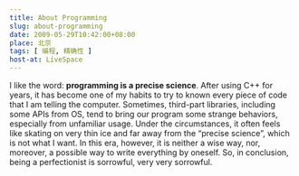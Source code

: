 ```yaml
---
title: About Programming
slug: about-programming
date: 2009-05-29T10:42:00+08:00
place: 北京
tags: [ 编程, 精确性 ]
host-at: LiveSpace
---
```

I like the word: **programming is a precise science**. After using C++ for years, it has become one of my habits to try to known every piece of code that I am telling the computer. Sometimes, third-part libraries, including some APIs from OS, tend to bring our program some strange behaviors, especially from unfamiliar usage. Under the circumstances, it often feels like skating on very thin ice and far away from the “precise science”, which is not what I want. In this era, however, it is neither a wise way, nor, moreover, a possible way to write everything by oneself. So, in conclusion, being a perfectionist is sorrowful, very very sorrowful.
